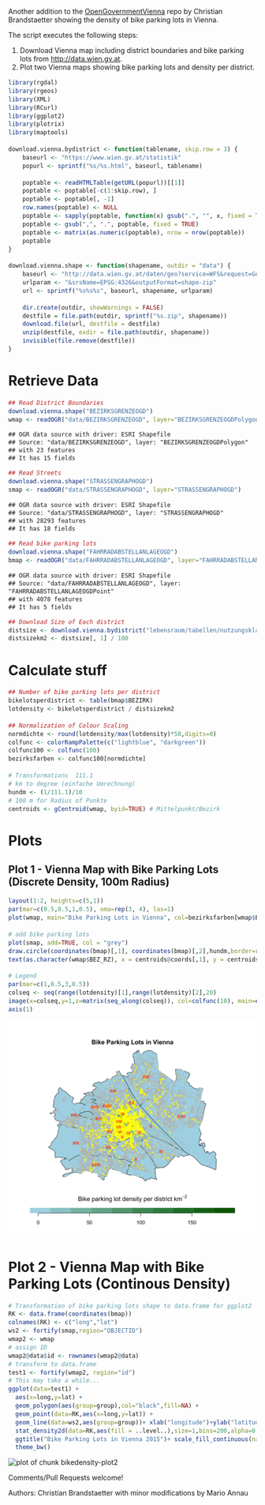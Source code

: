 Another addition to the  [OpenGovernmentVienna](https://github.com/ViennaR/OpenGovernmentVienna) repo by Christian Brandstaetter showing the density of bike parking lots in Vienna.

The script executes the following steps:

1. Download Vienna map including district boundaries and bike parking lots from http://data.wien.gv.at.
2. Plot two Vienna maps showing bike parking lots and density per district.


```r
library(rgdal) 
library(rgeos) 
library(XML)
library(RCurl)
library(ggplot2) 
library(plotrix) 
library(maptools)

download.vienna.bydistrict <- function(tablename, skip.row = 3) {
	baseurl <- "https://www.wien.gv.at/statistik"
	popurl <- sprintf("%s/%s.html", baseurl, tablename)

	poptable <- readHTMLTable(getURL(popurl))[[1]]
	poptable <- poptable[-c(1:skip.row), ]
	poptable <- poptable[, -1]
	row.names(poptable) <- NULL
	poptable <- sapply(poptable, function(x) gsub(".", "", x, fixed = TRUE))
	poptable <- gsub(",", ".", poptable, fixed = TRUE)
	poptable <- matrix(as.numeric(poptable), nrow = nrow(poptable))
	poptable
}

download.vienna.shape <- function(shapename, outdir = "data") {
	baseurl <- "http://data.wien.gv.at/daten/geo?service=WFS&request=GetFeature&version=1.1.0&typeName=ogdwien:"
	urlparam <- "&srsName=EPSG:4326&outputFormat=shape-zip"	
	url <- sprintf("%s%s%s", baseurl, shapename, urlparam)
	
	dir.create(outdir, showWarnings = FALSE)
	destfile = file.path(outdir, sprintf("%s.zip", shapename))
	download.file(url, destfile = destfile)
	unzip(destfile, exdir = file.path(outdir, shapename))
	invisible(file.remove(destfile))
}
```

# Retrieve Data


```r
## Read District Boundaries
download.vienna.shape("BEZIRKSGRENZEOGD")
wmap <- readOGR("data/BEZIRKSGRENZEOGD", layer="BEZIRKSGRENZEOGDPolygon") 
```

```
## OGR data source with driver: ESRI Shapefile 
## Source: "data/BEZIRKSGRENZEOGD", layer: "BEZIRKSGRENZEOGDPolygon"
## with 23 features
## It has 15 fields
```

```r
## Read Streets
download.vienna.shape("STRASSENGRAPHOGD")
smap <- readOGR("data/STRASSENGRAPHOGD", layer="STRASSENGRAPHOGD") 
```

```
## OGR data source with driver: ESRI Shapefile 
## Source: "data/STRASSENGRAPHOGD", layer: "STRASSENGRAPHOGD"
## with 28293 features
## It has 18 fields
```

```r
## Read bike parking lots
download.vienna.shape("FAHRRADABSTELLANLAGEOGD")
bmap <- readOGR("data/FAHRRADABSTELLANLAGEOGD", layer="FAHRRADABSTELLANLAGEOGDPoint") 
```

```
## OGR data source with driver: ESRI Shapefile 
## Source: "data/FAHRRADABSTELLANLAGEOGD", layer: "FAHRRADABSTELLANLAGEOGDPoint"
## with 4078 features
## It has 5 fields
```

```r
## Download Size of Each district
distsize <- download.vienna.bydistrict("lebensraum/tabellen/nutzungsklassen-bez", skip.row = 2)
distsizekm2 <- distsize[, 1] / 100
```

# Calculate stuff


```r
## Number of bike parking lots per district
bikelotsperdistrict <- table(bmap$BEZIRK)
lotdensity <- bikelotsperdistrict / distsizekm2

## Normalization of Colour Scaling
normdichte <- round(lotdensity/max(lotdensity)*50,digits=0) 
colfunc <- colorRampPalette(c("lightblue", "darkgreen")) 
colfunc100 <- colfunc(100) 
bezirksfarben <- colfunc100[normdichte]

# Transformations  111.1 
# km to degree (einfache Umrechnung) 
hundm <- (1/111.1)/10 
# 100 m for Radius of Punkte  
centroids <- gCentroid(wmap, byid=TRUE) # Mittelpunkt/Bezirk
```

# Plots  

## Plot 1 - Vienna Map with Bike Parking Lots (Discrete Density, 100m Radius)


```r
layout(1:2, heights=c(5,1)) 
par(mar=c(0.5,0.5,1,0.5), oma=rep(3, 4), las=1) 
plot(wmap, main="Bike Parking Lots in Vienna", col=bezirksfarben[wmap$BEZNR]) 

# add bike parking lots
plot(smap, add=TRUE, col = "grey")
draw.circle(coordinates(bmap)[,1], coordinates(bmap)[,2],hundm,border=rgb(255,255,0,maxColorValue=255),col=rgb(255,255,0,maxColorValue=255))
text(as.character(wmap$BEZ_RZ), x = centroids@coords[,1], y = centroids@coords[,2], col="orangered",cex=0.8,font=2)

# Legend
par(mar=c(1,0.5,3,0.5)) 
colseq <- seq(range(lotdensity)[1],range(lotdensity)[2],20) 
image(x=colseq,y=1,z=matrix(seq_along(colseq)), col=colfunc(10), main=expression(paste("Bike parking lot density per district km"^-2)),axes=F) 
axis(1)  
```

![plot of chunk bikedensity-plot1](figure/bikedensity-plot1-1.png) 

# Plot 2 - Vienna Map with Bike Parking Lots (Continous Density)  


```r
# Transformation of bike parking lots shape to data.frame for ggplot2
RK <- data.frame(coordinates(bmap)) 
colnames(RK) <- c("long","lat") 
ws2 <- fortify(smap,region="OBJECTID")  
wmap2 <- wmap 
# assign ID
wmap2@data$id <- rownames(wmap2@data) 
# transform to data.frame  
test1 <- fortify(wmap2, region="id")   
# This may take a while...
ggplot(data=test1) + 
  aes(x=long,y=lat) + 
  geom_polygon(aes(group=group),col="black",fill=NA) + 
  geom_point(data=RK,aes(x=long,y=lat)) + 
  geom_line(data=ws2,aes(group=group))+ xlab("longitude")+ylab("latitude") + 
  stat_density2d(data=RK,aes(fill = ..level..),size=1,bins=200,alpha=0.1, geom="polygon",n=100) +  
  ggtitle("Bike Parking Lots in Vienna 2015")+ scale_fill_continuous(name = "Kernel Density") + 
  theme_bw() 
```

![plot of chunk bikedensity-plot2](figure/bikedensity-plot2-1.png) 

Comments/Pull Requests welcome!

Authors: Christian Brandstaetter with minor modifications by Mario Annau
